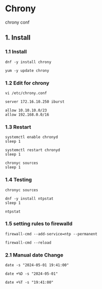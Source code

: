 # Chrony
chrony conf

## 1. Install

### 1.1 Install
````
dnf -y install chrony
````
````
yum -y update chrony
````

### 1.2 Edit for chrony

````
vi /etc/chrony.conf 

server 172.16.10.250 iburst

allow 10.10.10.0/23
allow 192.168.0.0/16
````

### 1.3 Restart

````
systemctl enable chronyd
sleep 1

systemctl restart chronyd
sleep 1

chronyc sources
sleep 1
````

### 1.4 Testing

````
chronyc sources
````
````
dnf -y install ntpstat
sleep 1

ntpstat
````

### 1.5 setting rules to firewalld

````
firewall-cmd --add-service=ntp --permanent

firewall-cmd --reload
````

### 2.1 Manual date Change

````
date -s "2024-05-01 19:41:00"

date +%D -s "2024-05-01"

date +%T -s "19:41:00"
````

